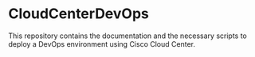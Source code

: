 # CloudCenterDevOps
This repository contains the documentation and the necessary scripts to deploy a DevOps environment using Cisco Cloud Center.
